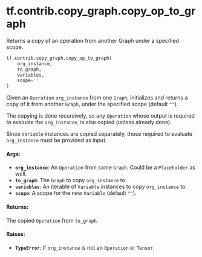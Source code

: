 <div itemscope itemtype="http://developers.google.com/ReferenceObject">
<meta itemprop="name" content="tf.contrib.copy_graph.copy_op_to_graph" />
<meta itemprop="path" content="Stable" />
</div>

# tf.contrib.copy_graph.copy_op_to_graph

Returns a copy of an operation from another Graph under a specified scope.

``` python
tf.contrib.copy_graph.copy_op_to_graph(
    org_instance,
    to_graph,
    variables,
    scope=''
)
```

<!-- Placeholder for "Used in" -->

Given an `Operation` `org_instance` from one `Graph`,
initializes and returns a copy of it from another `Graph`,
under the specified scope (default `""`).

The copying is done recursively, so any `Operation` whose output
is required to evaluate the `org_instance`, is also copied (unless
already done).

Since `Variable` instances are copied separately, those required
to evaluate `org_instance` must be provided as input.

#### Args:


* <b>`org_instance`</b>: An `Operation` from some `Graph`. Could be a
  `Placeholder` as well.
* <b>`to_graph`</b>: The `Graph` to copy `org_instance` to.
* <b>`variables`</b>: An iterable of `Variable` instances to copy `org_instance` to.
* <b>`scope`</b>: A scope for the new `Variable` (default `""`).


#### Returns:

The copied `Operation` from `to_graph`.



#### Raises:


* <b>`TypeError`</b>: If `org_instance` is not an `Operation` or `Tensor`.